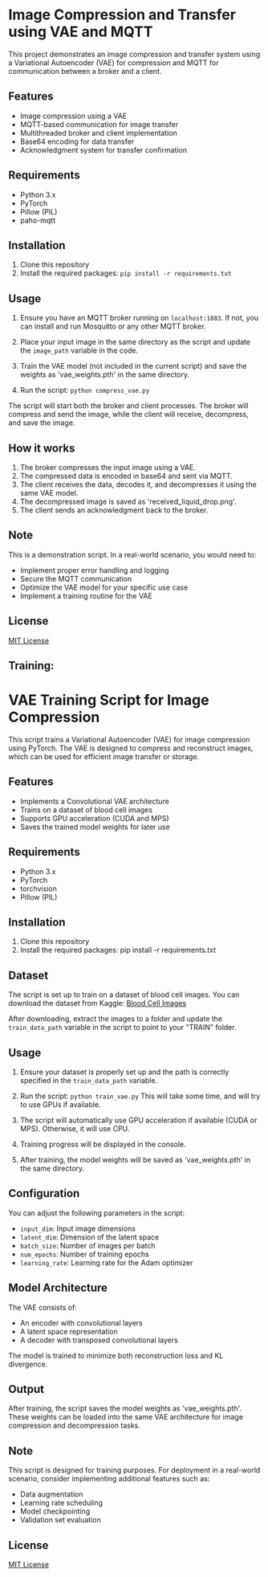 # Image Compression and Transfer using VAE and MQTT

This project demonstrates an image compression and transfer system using a Variational Autoencoder (VAE) for compression and MQTT for communication between a broker and a client.

## Features

- Image compression using a VAE
- MQTT-based communication for image transfer
- Multithreaded broker and client implementation
- Base64 encoding for data transfer
- Acknowledgment system for transfer confirmation

## Requirements

- Python 3.x
- PyTorch
- Pillow (PIL)
- paho-mqtt

## Installation

1. Clone this repository
2. Install the required packages:
`pip install -r requirements.txt`

## Usage

1. Ensure you have an MQTT broker running on `localhost:1883`. If not, you can install and run Mosquitto or any other MQTT broker.

2. Place your input image in the same directory as the script and update the `image_path` variable in the code.

3. Train the VAE model (not included in the current script) and save the weights as 'vae_weights.pth' in the same directory.

4. Run the script:
`python compress_vae.py`

The script will start both the broker and client processes. The broker will compress and send the image, while the client will receive, decompress, and save the image.

## How it works

1. The broker compresses the input image using a VAE.
2. The compressed data is encoded in base64 and sent via MQTT.
3. The client receives the data, decodes it, and decompresses it using the same VAE model.
4. The decompressed image is saved as 'received_liquid_drop.png'.
5. The client sends an acknowledgment back to the broker.

## Note

This is a demonstration script. In a real-world scenario, you would need to:
- Implement proper error handling and logging
- Secure the MQTT communication
- Optimize the VAE model for your specific use case
- Implement a training routine for the VAE

## License

[MIT License](https://opensource.org/licenses/MIT)

## Training:
# VAE Training Script for Image Compression

This script trains a Variational Autoencoder (VAE) for image compression using PyTorch. The VAE is designed to compress and reconstruct images, which can be used for efficient image transfer or storage.

## Features

- Implements a Convolutional VAE architecture
- Trains on a dataset of blood cell images
- Supports GPU acceleration (CUDA and MPS)
- Saves the trained model weights for later use

## Requirements

- Python 3.x
- PyTorch
- torchvision
- Pillow (PIL)

## Installation

1. Clone this repository
2. Install the required packages:
pip install -r requirements.txt

## Dataset

The script is set up to train on a dataset of blood cell images. You can download the dataset from Kaggle:
[Blood Cell Images](https://www.kaggle.com/datasets/paultimothymooney/blood-cells?resource=download)

After downloading, extract the images to a folder and update the `train_data_path` variable in the script to point to your "TRAIN" folder.

## Usage

1. Ensure your dataset is properly set up and the path is correctly specified in the `train_data_path` variable.

2. Run the script:
`python train_vae.py`
This will take some time, and will try to use GPUs if available.

3. The script will automatically use GPU acceleration if available (CUDA or MPS). Otherwise, it will use CPU.

4. Training progress will be displayed in the console.

5. After training, the model weights will be saved as 'vae_weights.pth' in the same directory.

## Configuration

You can adjust the following parameters in the script:

- `input_dim`: Input image dimensions
- `latent_dim`: Dimension of the latent space
- `batch_size`: Number of images per batch
- `num_epochs`: Number of training epochs
- `learning_rate`: Learning rate for the Adam optimizer

## Model Architecture

The VAE consists of:
- An encoder with convolutional layers
- A latent space representation
- A decoder with transposed convolutional layers

The model is trained to minimize both reconstruction loss and KL divergence.

## Output

After training, the script saves the model weights as 'vae_weights.pth'. These weights can be loaded into the same VAE architecture for image compression and decompression tasks.

## Note

This script is designed for training purposes. For deployment in a real-world scenario, consider implementing additional features such as:
- Data augmentation
- Learning rate scheduling
- Model checkpointing
- Validation set evaluation

## License

[MIT License](https://opensource.org/licenses/MIT)